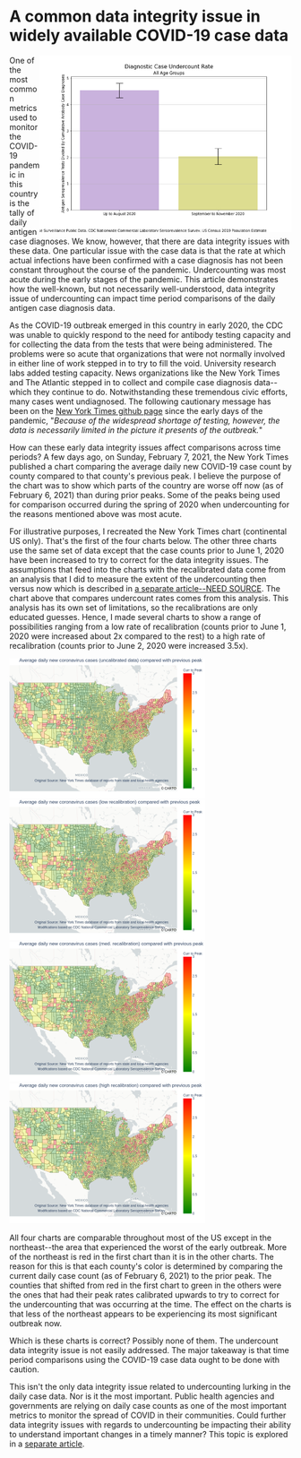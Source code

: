 # A common data integrity issue in widely available COVID-19 case data

<img align="right" src="img/all_august_before_after.png" width='450' height='auto' ></img>

One of the most common metrics used to monitor the COVID-19 pandemic in this country is the tally of daily antigen case diagnoses. We know, however, that there are data integrity issues with these data. One particular issue with the case data is that the rate at which actual infections have been confirmed with a case diagnosis has not been constant throughout the course of the pandemic. Undercounting was most acute during the early stages of the pandemic. This article demonstrates how the well-known, but not necessarily well-understood, data integrity issue of undercounting can impact time period comparisons of the daily antigen case diagnosis data.

As the COVID-19 outbreak emerged in this country in early 2020, the CDC was unable to quickly respond to the need for antibody testing capacity and for collecting the data from the tests that were being administered. The problems were so acute that organizations that were not normally involved in either line of work stepped in to try to fill the void. University research labs added testing capacity. News organizations like the New York Times and The Atlantic stepped in to collect and compile case diagnosis data--which they continue to do. Notwithstanding these tremendous civic efforts, many cases went undiagnosed. The following cautionary message has been on the [New York Times github page](https://github.com/nytimes/covid-19-data) since the early days of the pandemic, "*Because of the widespread shortage of testing, however, the data is necessarily limited in the picture it presents of the outbreak.*" 

How can these early data integrity issues affect comparisons across time periods? A few days ago, on Sunday, February 7, 2021, the New York Times published a chart comparing the average daily new COVID-19 case count by county compared to that county's previous peak. I believe the purpose of the chart was to show which parts of the country are worse off now (as of February 6, 2021) than during prior peaks. Some of the peaks being used for comparison occurred during the spring of 2020 when undercounting for the reasons mentioned above was most acute. 

For illustrative purposes, I recreated the New York Times chart (continental US only). That's the first of the four charts below. The other three charts use the same set of data except that the case counts prior to June 1, 2020 have been increased to try to correct for the data integrity issues. The assumptions that feed into the charts with the recalibrated data come from an analysis that I did to measure the extent of the undercounting then versus now which is described in [a separate article--NEED SOURCE](). The chart above that compares undercount rates comes from this analysis. This analysis has its own set of limitations, so the recalibrations are only educated guesses. Hence, I made several charts to show a range of possibilities ranging from a low rate of recalibration (counts prior to June 1, 2020 were increased about 2x compared to the rest) to a high rate of recalibration (counts prior to June 2, 2020 were increased 3.5x).

<div class="row">
    <img src="img/curr_vs_peak_covid.png" width='350' height='auto' ></img>
    <img src="img/low_recal_curr_vs_peak_covid.png" width='350' height='auto' ></img>
</div> 
<div class="row">
    <img src="img/med_recal_curr_vs_peak_covid.png" width='350' height='auto' ></img>
    <img src="img/high_recal_curr_vs_peak_covid.png" width='350' height='auto' ></img>
</div> 

All four charts are comparable throughout most of the US except in the northeast--the area that experienced the worst of the early outbreak. More of the northeast is red in the first chart than it is in the other charts. The reason for this is that each county's color is determined by comparing the current daily case count (as of February 6, 2021) to the prior peak. The counties that shifted from red in the first chart to green in the others were the ones that had their peak rates calibrated upwards to try to correct for the undercounting that was occurring at the time. The effect on the charts is that less of the northeast appears to be experiencing its most significant outbreak now.

Which is these charts is correct? Possibly none of them. The undercount data integrity issue is not easily addressed. The major takeaway is that time period comparisons using the COVID-19 case data ought to be done with caution. 

This isn't the only data integrity issue related to undercounting lurking in the daily case data. Nor is it the most important. Public health agencies and governments are relying on daily case counts as one of the most important metrics to monitor the spread of COVID in their communities. Could further data integrity issues with regards to undercounting be impacting their ability to understand important changes in a timely manner? This topic is explored in a [separate article]().